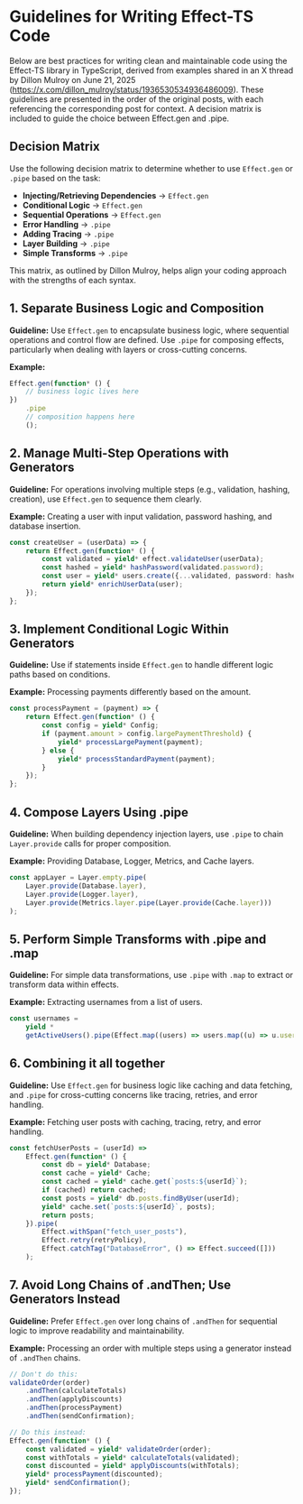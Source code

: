 # Guidelines for Writing Effect-TS Code

Below are best practices for writing clean and maintainable code using the Effect-TS library in TypeScript, derived from
examples shared in an X thread by Dillon Mulroy on June 21,
2025 (https://x.com/dillon_mulroy/status/1936530534936486009). These guidelines are presented in the order of the
original posts, with each referencing the corresponding post for context. A decision matrix is included to guide the
choice between Effect.gen and .pipe.

## Decision Matrix

Use the following decision matrix to determine whether to use `Effect.gen` or `.pipe` based on the task:

- **Injecting/Retrieving Dependencies** → `Effect.gen`
- **Conditional Logic** → `Effect.gen`
- **Sequential Operations** → `Effect.gen`
- **Error Handling** → `.pipe`
- **Adding Tracing** → `.pipe`
- **Layer Building** → `.pipe`
- **Simple Transforms** → `.pipe`

This matrix, as outlined by Dillon Mulroy, helps align your coding approach with the strengths of each syntax.

## 1. Separate Business Logic and Composition

**Guideline:** Use `Effect.gen` to encapsulate business logic, where sequential operations and control flow are defined.
Use `.pipe` for composing effects, particularly when dealing with layers or cross-cutting concerns.

**Example:**

```typescript
Effect.gen(function* () {
    // business logic lives here
})
    .pipe
    // composition happens here
    ();
```

## 2. Manage Multi-Step Operations with Generators

**Guideline:** For operations involving multiple steps (e.g., validation, hashing, creation), use `Effect.gen` to
sequence them clearly.

**Example:** Creating a user with input validation, password hashing, and database insertion.

```typescript
const createUser = (userData) => {
    return Effect.gen(function* () {
        const validated = yield* effect.validateUser(userData);
        const hashed = yield* hashPassword(validated.password);
        const user = yield* users.create({...validated, password: hashed});
        return yield* enrichUserData(user);
    });
};
```

## 3. Implement Conditional Logic Within Generators

**Guideline:** Use if statements inside `Effect.gen` to handle different logic paths based on conditions.

**Example:** Processing payments differently based on the amount.

```typescript
const processPayment = (payment) => {
    return Effect.gen(function* () {
        const config = yield* Config;
        if (payment.amount > config.largePaymentThreshold) {
            yield* processLargePayment(payment);
        } else {
            yield* processStandardPayment(payment);
        }
    });
};
```

## 4. Compose Layers Using .pipe

**Guideline:** When building dependency injection layers, use `.pipe` to chain `Layer.provide` calls for proper
composition.

**Example:** Providing Database, Logger, Metrics, and Cache layers.

```typescript
const appLayer = Layer.empty.pipe(
    Layer.provide(Database.layer),
    Layer.provide(Logger.layer),
    Layer.provide(Metrics.layer.pipe(Layer.provide(Cache.layer)))
);
```

## 5. Perform Simple Transforms with .pipe and .map

**Guideline:** For simple data transformations, use `.pipe` with `.map` to extract or transform data within effects.

**Example:** Extracting usernames from a list of users.

```typescript
const usernames =
    yield *
    getActiveUsers().pipe(Effect.map((users) => users.map((u) => u.username)));
```

## 6. Combining it all together

**Guideline:** Use `Effect.gen` for business logic like caching and data fetching, and `.pipe` for cross-cutting
concerns like tracing, retries, and error handling.

**Example:** Fetching user posts with caching, tracing, retry, and error handling.

```typescript
const fetchUserPosts = (userId) =>
    Effect.gen(function* () {
        const db = yield* Database;
        const cache = yield* Cache;
        const cached = yield* cache.get(`posts:${userId}`);
        if (cached) return cached;
        const posts = yield* db.posts.findByUser(userId);
        yield* cache.set(`posts:${userId}`, posts);
        return posts;
    }).pipe(
        Effect.withSpan("fetch_user_posts"),
        Effect.retry(retryPolicy),
        Effect.catchTag("DatabaseError", () => Effect.succeed([]))
    );
```

## 7. Avoid Long Chains of .andThen; Use Generators Instead

**Guideline:** Prefer `Effect.gen` over long chains of `.andThen` for sequential logic to improve readability and
maintainability.

**Example:** Processing an order with multiple steps using a generator instead of `.andThen` chains.

```typescript
// Don't do this:
validateOrder(order)
    .andThen(calculateTotals)
    .andThen(applyDiscounts)
    .andThen(processPayment)
    .andThen(sendConfirmation);

// Do this instead:
Effect.gen(function* () {
    const validated = yield* validateOrder(order);
    const withTotals = yield* calculateTotals(validated);
    const discounted = yield* applyDiscounts(withTotals);
    yield* processPayment(discounted);
    yield* sendConfirmation();
});
```
